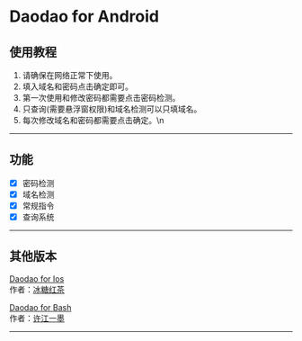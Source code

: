 # Daodao for Android

## 使用教程
1.  请确保在网络正常下使用。
2.  填入域名和密码点击确定即可。
3.  第一次使用和修改密码都需要点击密码检测。
4.  只查询(需要悬浮窗权限)和域名检测可以只填域名。
5.  每次修改域名和密码都需要点击确定。\n

---

## 功能
- [x] 密码检测
- [x] 域名检测
- [x] 常规指令
- [x] 查询系统

---

## 其他版本
[Daodao for Ios](icloud.com/shortcuts/06fc462d4b4b4f668b16cb11e2e9d010)  
作者：[冰糖红茶](https://github.com/Rock-Candy-Tea)  

[Daodao for Bash](github.com/LittFlower/daodao-bash)  
作者：[许江一墨](https://github.com/LittFlower)

---
